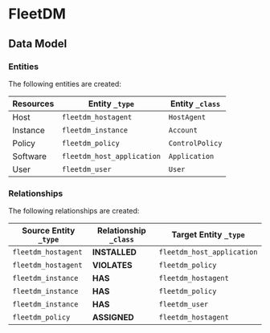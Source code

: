 # FleetDM

<!-- {J1_DOCUMENTATION_MARKER_START} -->
<!--
********************************************************************************
NOTE: ALL OF THE FOLLOWING DOCUMENTATION IS GENERATED USING THE
"j1-integration document" COMMAND. DO NOT EDIT BY HAND! PLEASE SEE THE DEVELOPER
DOCUMENTATION FOR USAGE INFORMATION:

https://github.com/JupiterOne/sdk/blob/main/docs/integrations/development.md
********************************************************************************
-->

## Data Model

### Entities

The following entities are created:

| Resources | Entity `_type`             | Entity `_class` |
| --------- | -------------------------- | --------------- |
| Host      | `fleetdm_hostagent`        | `HostAgent`     |
| Instance  | `fleetdm_instance`         | `Account`       |
| Policy    | `fleetdm_policy`           | `ControlPolicy` |
| Software  | `fleetdm_host_application` | `Application`   |
| User      | `fleetdm_user`             | `User`          |

### Relationships

The following relationships are created:

| Source Entity `_type` | Relationship `_class` | Target Entity `_type`      |
| --------------------- | --------------------- | -------------------------- |
| `fleetdm_hostagent`   | **INSTALLED**         | `fleetdm_host_application` |
| `fleetdm_hostagent`   | **VIOLATES**          | `fleetdm_policy`           |
| `fleetdm_instance`    | **HAS**               | `fleetdm_hostagent`        |
| `fleetdm_instance`    | **HAS**               | `fleetdm_policy`           |
| `fleetdm_instance`    | **HAS**               | `fleetdm_user`             |
| `fleetdm_policy`      | **ASSIGNED**          | `fleetdm_hostagent`        |

<!--
********************************************************************************
END OF GENERATED DOCUMENTATION AFTER BELOW MARKER
********************************************************************************
-->
<!-- {J1_DOCUMENTATION_MARKER_END} -->
